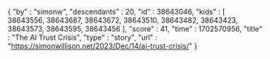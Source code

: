 {
  "by" : "simonw",
  "descendants" : 20,
  "id" : 38643046,
  "kids" : [ 38643556, 38643687, 38643672, 38643510, 38643482, 38643423, 38643573, 38643595, 38643456 ],
  "score" : 41,
  "time" : 1702570956,
  "title" : "The AI Trust Crisis",
  "type" : "story",
  "url" : "https://simonwillison.net/2023/Dec/14/ai-trust-crisis/"
}
